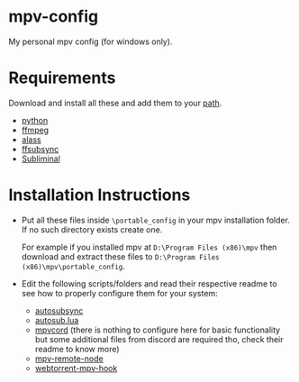# mpv-config
My personal mpv config (for windows only).
# Requirements
Download and install all these and add them to your [path](https://helpdeskgeek.com/windows-10/add-windows-path-environment-variable/).
* [python](https://www.python.org/downloads/)
* [ffmpeg](https://ffmpeg.org/download.html#build-windows)
* [alass](https://github.com/kaegi/alass)
* [ffsubsync](https://github.com/smacke/ffsubsync)
* [Subliminal](https://github.com/Diaoul/subliminal)
# Installation Instructions
* Put all these files inside `\portable_config` in your mpv installation folder. If no such directory exists create one.

  For example if you installed mpv at `D:\Program Files (x86)\mpv` then download and extract these files to `D:\Program Files (x86)\mpv\portable_config`.

* Edit the following scripts/folders and read their respective readme to see how to properly configure them for your system:
  * [autosubsync](https://github.com/joaquintorres/autosubsync-mpv)
  * [autosub.lua](https://github.com/davidde/mpv-autosub)
  * [mpvcord](https://github.com/yutotakano/mpvcord) (there is nothing to configure here for basic functionality but some additional files from discord are required tho, check their readme to know more)
  * [mpv-remote-node](https://github.com/husudosu/mpv-remote-node)
  * [webtorrent-mpv-hook](https://github.com/mrxdst/webtorrent-mpv-hook)
